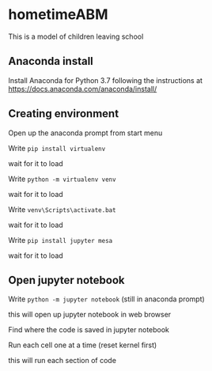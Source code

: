 # hometimeABM
This is a model of children leaving school

## Anaconda install
Install Anaconda for Python 3.7 following the instructions at https://docs.anaconda.com/anaconda/install/

## Creating environment
Open up the anaconda prompt from start menu

Write `pip install virtualenv`

wait for it to load 

Write `python -m virtualenv venv`

wait for it to load

Write `venv\Scripts\activate.bat`

wait for it to load

Write `pip install jupyter mesa`

wait for it to load

## Open jupyter notebook

Write `python -m jupyter notebook` (still in anaconda prompt)

this will open up jupyter notebook in web browser

Find where the code is saved in jupyter notebook

Run each cell one at a time (reset kernel first)

this will run each section of code